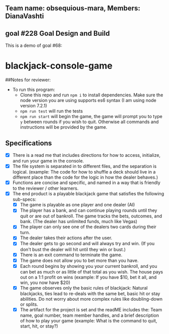 ## Team name: obsequious-mara, Members: DianaVashti
## goal #228 Goal Design and Build

This is a demo of goal #68:

# blackjack-console-game

##Notes for reviewer:

- To run this program:
  - Clone this repo and run `npm i` to install dependencies. Make sure the node version you are using supports es6 syntax (I am using node version 7.2.1)
  - `npm run test` will run the tests
  - `npm run start` will begin the game, the game will prompt you to type `y` between rounds if you wish to quit. Otherwise all commands and instructions will be provided by the game.


## Specifications

- [x] There is a read me that includes directions for how to access, initialize, and run your game in the console.
- [x] The file system is separated in to different files, and the separation is logical. (example: The code for how to shuffle a deck should live in a different place than the code for the logic in how the dealer behaves.)
- [x] Functions are concise and specific, and named in a way that is friendly to the reviewer / other learners.
- [x] The end product is a playable blackjack game that satisfies the following sub-specs:
  - [x] The game is playable as one player and one dealer (AI)
  - [x] The player has a bank, and can continue playing rounds until they quit or are out of bankroll. The game tracks the bets, outcomes, and bank. (The dealer has unlimited funds, much like Vegas)
  - [x] The player can only see one of the dealers two cards during their turn.
  - [x] The dealer takes their actions after the user.
  - [x] The dealer gets to go second and will always try and win. (If you don't bust the dealer will hit until they win or bust.)
  - [x] There is an exit command to terminate the game.
  - [x] The game does not allow you to bet more than you have.
  - [x] Each round begins by showing you your current bankroll, and you can bet as much or as little of that total as you wish. The house pays out on a 1:1 profit on wins (example: If you have $10, bet it all, and win, you now have $20)
  - [x] The game observes only the basic rules of blackjack: Natural blackjacks, ties lead to re-deals with the same bet, basic hit or stay abilities. Do not worry about more complex rules like doubling-down or splits.
  - [x] The artifact for the project is set and the readME includes the: Team name, goal number, team member handles, and a brief description of how to play your game (example: What is the command to quit, start, hit, or stay?)

